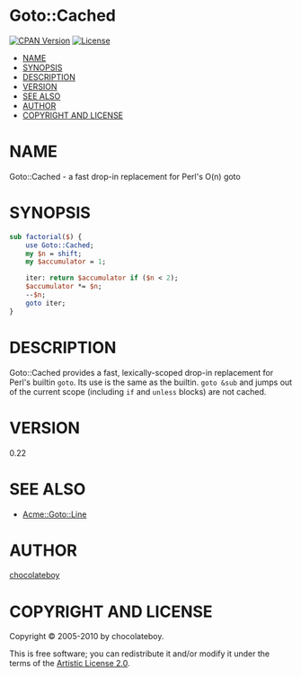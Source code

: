 # Goto::Cached

[![CPAN Version](https://badge.fury.io/pl/autobox.svg)](http://badge.fury.io/pl/autobox)
[![License](https://img.shields.io/badge/license-artistic-blue.svg)](https://github.com/chocolateboy/autobox/blob/master/LICENSE.md)

<!-- START doctoc generated TOC please keep comment here to allow auto update -->
<!-- DON'T EDIT THIS SECTION, INSTEAD RE-RUN doctoc TO UPDATE -->

- [NAME](#name)
- [SYNOPSIS](#synopsis)
- [DESCRIPTION](#description)
- [VERSION](#version)
- [SEE ALSO](#see-also)
- [AUTHOR](#author)
- [COPYRIGHT AND LICENSE](#copyright-and-license)

<!-- END doctoc generated TOC please keep comment here to allow auto update -->

# NAME

Goto::Cached - a fast drop-in replacement for Perl's O(n) goto

# SYNOPSIS

```perl
sub factorial($) {
    use Goto::Cached;
    my $n = shift;
    my $accumulator = 1;

    iter: return $accumulator if ($n < 2);
    $accumulator *= $n;
    --$n;
    goto iter;
}
```

# DESCRIPTION

Goto::Cached provides a fast, lexically-scoped drop-in replacement for Perl's
builtin `goto`. Its use is the same as the builtin. `goto &sub` and jumps out
of the current scope (including `if` and `unless` blocks) are not cached.

# VERSION

0.22

# SEE ALSO

* [Acme::Goto::Line](https://metacpan.org/pod/Acme::Goto::Line)

# AUTHOR

[chocolateboy](mailto:chocolate@cpan.org)

# COPYRIGHT AND LICENSE

Copyright © 2005-2010 by chocolateboy.

This is free software; you can redistribute it and/or modify it under the terms of the
[Artistic License 2.0](http://www.opensource.org/licenses/artistic-license-2.0.php).
